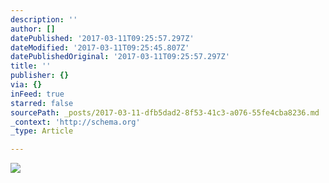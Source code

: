```yaml
---
description: ''
author: []
datePublished: '2017-03-11T09:25:57.297Z'
dateModified: '2017-03-11T09:25:45.807Z'
datePublishedOriginal: '2017-03-11T09:25:57.297Z'
title: ''
publisher: {}
via: {}
inFeed: true
starred: false
sourcePath: _posts/2017-03-11-dfb5dad2-8f53-41c3-a076-55fe4cba8236.md
_context: 'http://schema.org'
_type: Article

---
```

![](https://the-grid-user-content.s3-us-west-2.amazonaws.com/d85791f3-98aa-4394-8f0a-745273816142.jpg)